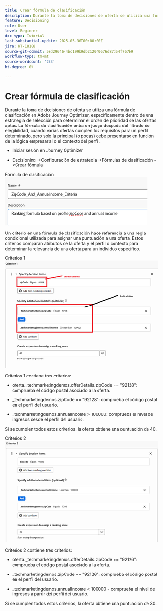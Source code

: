 ```yaml
---
title: Crear fórmula de clasificación
description: Durante la toma de decisiones de oferta se utiliza una fórmula de clasificación en Adobe Journey Optimizer, específicamente dentro de una estrategia de selección para determinar el orden de prioridad de las ofertas aptas.
feature: Decisioning
role: User
level: Beginner
doc-type: Tutorial
last-substantial-update: 2025-05-30T00:00:00Z
jira: KT-18188
source-git-commit: 58d2964644bc199b9db212040676d87d54f767b9
workflow-type: tm+mt
source-wordcount: '253'
ht-degree: 0%

---
```



# Crear fórmula de clasificación

Durante la toma de decisiones de oferta se utiliza una fórmula de clasificación en Adobe Journey Optimizer, específicamente dentro de una estrategia de selección para determinar el orden de prioridad de las ofertas aptas. La fórmula de clasificación entra en juego después del filtrado de elegibilidad, cuando varias ofertas cumplen los requisitos para un perfil determinado, pero solo la principal (o pocas) debe presentarse en función de la lógica empresarial o el contexto del perfil.

* Iniciar sesión en Journey Optimizer

* Decisioning ->Configuración de estrategia ->Fórmulas de clasificación ->Crear fórmula

Fórmula de clasificación
![nombre_descripción](assets/formuala-ranking.png)

Un criterio en una fórmula de clasificación hace referencia a una regla condicional utilizada para asignar una puntuación a una oferta. Estos criterios comparan atributos de la oferta y el perfil o contexto para determinar la relevancia de una oferta para un individuo específico.



Criterios 1
![criterio_uno](assets/criteria1.png)

Criterios 1 contiene tres criterios:

* oferta._techmarketingdemos.offerDetails.zipCode == &quot;92128&quot;: comprueba el código postal asociado a la oferta.

* _techmarketingdemos.zipCode == &quot;92128&quot;: comprueba el código postal en el perfil del usuario.

* _techmarketingdemos.annualIncome > 100000: comprueba el nivel de ingresos desde el perfil del usuario.

Si se cumplen todos estos criterios, la oferta obtiene una puntuación de 40.






Criterios 2
![criterio_dos](assets/criteria2.png)

Criterios 2 contiene tres criterios:

* oferta._techmarketingdemos.offerDetails.zipCode == &quot;92126&quot;: comprueba el código postal asociado a la oferta.

* _techmarketingdemos.zipCode == &quot;92126&quot;: comprueba el código postal en el perfil del usuario.

* _techmarketingdemos.annualIncome &lt; 100000 - comprueba el nivel de ingresos a partir del perfil del usuario.

Si se cumplen todos estos criterios, la oferta obtiene una puntuación de 30.




